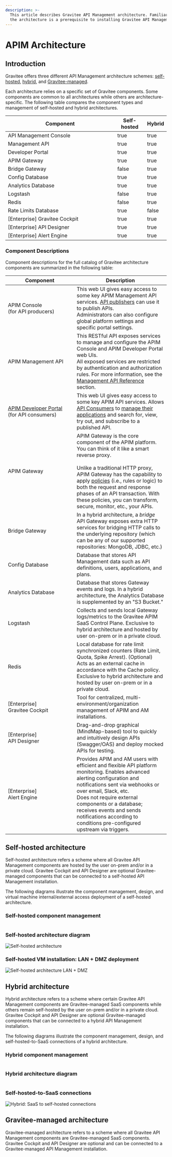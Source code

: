```yaml
---
description: >-
  This article describes Gravitee API Management architecture. Familiarity with
  the architecture is a prerequisite to installing Gravitee API Management.
---
```


# APIM Architecture

## Introduction

Gravitee offers three different API Management architecture schemes: [self-hosted](./#self-hosted-architecture), [hybrid](./#hybrid-architecture), and [Gravitee-managed](./#gravitee-managed-architecture).

Each architecture relies on a specific set of Gravitee components. Some components are common to all architectures while others are architecture-specific. The following table compares the component types and management of self-hosted and hybrid architectures.

<table><thead><tr><th width="326">Component</th><th data-type="checkbox">Self-hosted</th><th data-type="checkbox">Hybrid</th></tr></thead><tbody><tr><td>API Management Console</td><td>true</td><td>true</td></tr><tr><td>Management API</td><td>true</td><td>true</td></tr><tr><td>Developer Portal</td><td>true</td><td>true</td></tr><tr><td>APIM Gateway</td><td>true</td><td>true</td></tr><tr><td>Bridge Gateway</td><td>false</td><td>true</td></tr><tr><td>Config Database</td><td>true</td><td>true</td></tr><tr><td>Analytics Database</td><td>true</td><td>true</td></tr><tr><td>Logstash</td><td>false</td><td>true</td></tr><tr><td>Redis</td><td>false</td><td>true</td></tr><tr><td>Rate Limits Database</td><td>true</td><td>false</td></tr><tr><td>[Enterprise] Gravitee Cockpit</td><td>true</td><td>true</td></tr><tr><td>[Enterprise] API Designer</td><td>true</td><td>true</td></tr><tr><td>[Enterprise] Alert Engine</td><td>true</td><td>true</td></tr></tbody></table>

### Component Descriptions

Component descriptions for the full catalog of Gravitee architecture components are summarized in the following table:

<table><thead><tr><th width="199">Component</th><th>Description</th></tr></thead><tbody><tr><td>APIM Console<br>(for API producers)</td><td>This web UI gives easy access to some key APIM Management API services. <a href="../../#api-publisher">API publishers</a> can use it to publish APIs.<br>Administrators can also configure global platform settings and specific portal settings.</td></tr><tr><td>APIM Management API</td><td>This RESTful API exposes services to manage and configure the APIM Console and APIM Developer Portal web UIs.<br>All exposed services are restricted by authentication and authorization rules. For more information, see the<a href="../../reference/management-api-reference.md"> Management API Reference</a> section.</td></tr><tr><td><a href="../../guides/developer-portal/">APIM Developer Portal</a><br>(for API consumers)</td><td>This web UI gives easy access to some key APIM API services. Allows <a href="../../#api-consumer">API Consumers</a> to <a href="../../guides/api-exposure-plans-applications-and-subscriptions/#applications">manage their applications</a> and search for, view, try out, and subscribe to a published API.</td></tr><tr><td>APIM Gateway</td><td>APIM Gateway is the core component of the APIM platform. You can think of it like a smart reverse proxy.<br><br>Unlike a traditional HTTP proxy, APIM Gateway has the capability to apply <a href="../../guides/policy-studio/">policies</a> (i.e., rules or logic) to both the request and response phases of an API transaction. With these policies, you can transform, secure, monitor, etc., your APIs.</td></tr><tr><td>Bridge Gateway</td><td>In a hybrid architecture, a <em>bridge</em> API Gateway exposes extra HTTP services for bridging HTTP calls to the underlying repository (which can be any of our supported repositories: MongoDB, JDBC, etc.)</td></tr><tr><td>Config Database</td><td>Database that stores API Management data such as API definitions, users, applications, and plans.</td></tr><tr><td>Analytics Database</td><td>Database that stores Gateway events and logs. In a hybrid architecture, the Analytics Database is supplemented by an "S3 Bucket."</td></tr><tr><td>Logstash</td><td>Collects and sends local Gateway logs/metrics to the Gravitee APIM SaaS Control Plane. Exclusive to hybrid architecture and hosted by user on-prem or in a private cloud.</td></tr><tr><td>Redis</td><td>Local database for rate limit synchronized counters (Rate Limit, Quota, Spike Arrest). (Optional) Acts as an external cache in accordance with the Cache policy. Exclusive to hybrid architecture and hosted by user on-prem or in a private cloud.</td></tr><tr><td>[Enterprise]<br>Gravitee Cockpit</td><td>Tool for centralized, multi-environment/organization management of APIM and AM installations.</td></tr><tr><td>[Enterprise]<br>API Designer</td><td>Drag-and-drop graphical (MindMap-based) tool to quickly and intuitively design APIs (Swagger/OAS) and deploy mocked APIs for testing.</td></tr><tr><td>[Enterprise]<br>Alert Engine</td><td>Provides APIM and AM users with efficient and flexible API platform monitoring. Enables advanced alerting configuration and notifications sent via webhooks or over email, Slack, etc.<br>Does not require external components or a database; receives events and sends notifications according to conditions pre-configured upstream via triggers.</td></tr></tbody></table>

## Self-hosted architecture

Self-hosted architecture refers a scheme where all Gravitee API Management components are hosted by the user on-prem and/or in a private cloud. Gravitee Cockpit and API Designer are optional Gravitee-managed components that can be connected to a self-hosted API Management installation.

The following diagrams illustrate the component management, design, and virtual machine internal/external access deployment of a self-hosted architecture.

### Self-hosted component management <a href="#components" id="components"></a>

<img src="../../.gitbook/assets/file.excalidraw (21).svg" alt="" class="gitbook-drawing">

### Self-hosted architecture diagram <a href="#architecture-diagram" id="architecture-diagram"></a>

<img src="../../.gitbook/assets/file.excalidraw (20).svg" alt="Self-hosted architecture" class="gitbook-drawing">

### Self-hosted VM installation: LAN + DMZ deployment <a href="#install-on-vms-lan-dmz-deployment" id="install-on-vms-lan-dmz-deployment"></a>

<img src="../../.gitbook/assets/file.excalidraw (19).svg" alt="Self-hosted architecture LAN + DMZ" class="gitbook-drawing">

## Hybrid architecture

Hybrid architecture refers to a scheme where certain Gravitee API Management components are Gravitee-managed SaaS components while others remain self-hosted by the user on-prem and/or in a private cloud. Gravitee Cockpit and API Designer are optional Gravitee-managed components that can be connected to a hybrid API Management installation.

The following diagrams illustrate the component management, design, and self-hosted-to-SaaS connections of a hybrid architecture.

### Hybrid component management <a href="#components" id="components"></a>

<img src="../../.gitbook/assets/file.excalidraw (14).svg" alt="" class="gitbook-drawing">

### Hybrid architecture diagram <a href="#architecture-diagram" id="architecture-diagram"></a>

<img src="../../.gitbook/assets/file.excalidraw (18).svg" alt="" class="gitbook-drawing">

### Self-hosted-to-SaaS connections <a href="#self-hosted-to-saas-connections" id="self-hosted-to-saas-connections"></a>

<img src="../../.gitbook/assets/file.excalidraw (15).svg" alt="Hybrid: SaaS to self-hosted connections" class="gitbook-drawing">

## Gravitee-managed architecture

Gravitee-managed architecture refers to a scheme where all Gravitee API Management components are Gravitee-managed SaaS components. Gravitee Cockpit and API Designer are optional and can be connected to a Gravitee-managed API Management installation.
